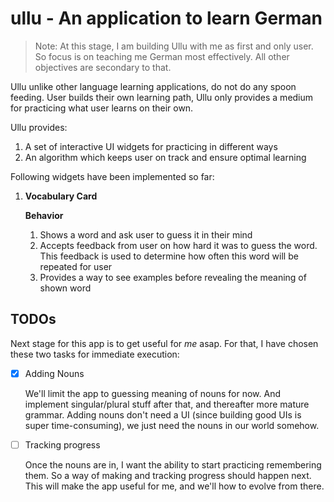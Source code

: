 # ullu - An application to learn German


> Note: At this stage, I am building Ullu with me as first and only user. So
> focus is on teaching me German most effectively. All other objectives are
> secondary to that.

Ullu unlike other language learning applications, do not do any spoon feeding.
User builds their own learning path, Ullu only provides a medium for practicing
what user learns on their own.

Ullu provides:
1. A set of interactive UI widgets for practicing in different ways
2. An algorithm which keeps user on track and ensure optimal learning

Following widgets have been implemented so far:

1. **Vocabulary Card**

    **Behavior**
    1. Shows a word and ask user to guess it in their mind
    2. Accepts feedback from user on how hard it was to guess the word. This
       feedback is used to determine how often this word will be repeated for
       user
    3. Provides a way to see examples before revealing the meaning of shown word

## TODOs

Next stage for this app is to get useful for *me* asap. For that, I have chosen
these two tasks for immediate execution:

- [X] Adding Nouns

    We'll limit the app to guessing meaning of nouns for now. And implement
    singular/plural stuff after that, and thereafter more mature grammar. Adding
    nouns don't need a UI (since building good UIs is super time-consuming), we
    just need the nouns in our world somehow.

- [ ] Tracking progress

    Once the nouns are in, I want the ability to start practicing remembering
    them. So a way of making and tracking progress should happen next. This will
    make the app useful for me, and we'll how to evolve from there.
